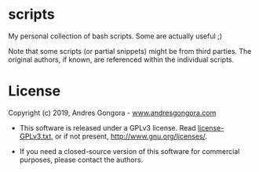 <!--------------------------------------+-------------------------------------->
#                                    scripts
<!--------------------------------------+-------------------------------------->
My personal collection of bash scripts. Some are actually useful ;)

Note that some scripts (or partial snippets) might be from third parties.
The original authors, if known, are referenced within the individual scripts.


<!--------------------------------------+-------------------------------------->
#                                    License
<!--------------------------------------+-------------------------------------->

Copyright (c) 2019, Andres Gongora - www.andresgongora.com

* This software is released under a GPLv3 license.
  Read [license-GPLv3.txt](LICENSE),
  or if not present, <http://www.gnu.org/licenses/>.

* If you need a closed-source version of this software
  for commercial purposes, please contact the authors.
